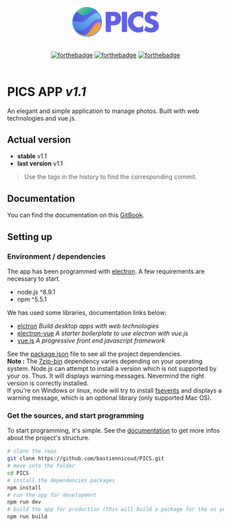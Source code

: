 <div align="center" style="margin-bottom:60px;">
  <img src ="src/renderer/assets/img/logo.svg" width="40%"/><br><br>

  [![forthebadge](http://forthebadge.com/images/badges/uses-js.svg)](http://forthebadge.com)
  [![forthebadge](http://forthebadge.com/images/badges/made-with-vue.svg)](http://forthebadge.com)
  [![forthebadge](http://forthebadge.com/images/badges/winter-is-coming.svg)](http://forthebadge.com)

</div>


# PICS APP *v1.1*
An elegant and simple application to manage photos. Built with web technologies and vue.js.

## Actual version
- **stable** v1.1
- **last version** v1.1
> Use the tags in the history to find the corresponding commit.

## Documentation
You can find the documentation on this [GitBook](https://bastiennicoud.gitbooks.io/pics).

## Setting up
### Environment / dependencies
The app has been programmed with [electron](https://electronjs.org/). A few requirements are necessary to start.

- node.js ^8.9.1
- npm ^5.5.1

We has used some libraries, documentation links below:
- [elctron](https://electronjs.org/docs) *Build desktop apps with web technologies*
- [electron-vue](https://github.com/SimulatedGREG/electron-vue) *A starter boilerplate to use electron with vue.js*
- [vue.js](https://vuejs.org/) *A progressive front end javascript framework*

See the [package.json](package.json) file to see all the project dependencies.  
**Note :** The [7zip-bin](https://www.npmjs.com/package/7zip-bin) dependency varies depending on your operating system. Node.js can attempt to install a version which is not supported by your os. Thus. It will displays warning messages. Nevermind the right version is correctly installed.  
If you're on Windows or linux, node will try to install [fsevents](https://www.npmjs.com/package/fsevents) and displays a warning message, which is an optional library (only supported Mac OS).


### Get the sources, and start programming
To start programming, it's simple. See the [documentation](https://bastiennicoud.gitbooks.io/pics) to get more infos about the project's structure.
```bash
# clone the repo
git clone https://github.com/bastiennicoud/PICS.git
# move into the folder
cd PICS
# install the dependencies packages
npm install
# run the app for development
npm run dev
# build the app for production (this will build a package for the os you are on)
npm run build
```
